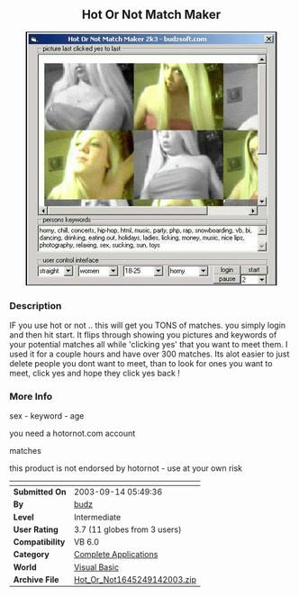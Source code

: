 ﻿<div align="center">

## Hot Or Not Match Maker

<img src="PIC200391491175132.jpg">
</div>

### Description

IF you use hot or not .. this will get you TONS of matches. you simply login and then hit start. It flips through showing you pictures and keywords of your potential matches all while 'clicking yes' that you want to meet them. I used it for a couple hours and have over 300 matches. Its alot easier to just delete people you dont want to meet, than to look for ones you want to meet, click yes and hope they click yes back !
 
### More Info
 
sex - keyword - age

you need a hotornot.com account

matches

this product is not endorsed by hotornot - use at your own risk


<span>             |<span>
---                |---
**Submitted On**   |2003-09-14 05:49:36
**By**             |[budz](https://github.com/Planet-Source-Code/PSCIndex/blob/master/ByAuthor/budz.md)
**Level**          |Intermediate
**User Rating**    |3.7 (11 globes from 3 users)
**Compatibility**  |VB 6\.0
**Category**       |[Complete Applications](https://github.com/Planet-Source-Code/PSCIndex/blob/master/ByCategory/complete-applications__1-27.md)
**World**          |[Visual Basic](https://github.com/Planet-Source-Code/PSCIndex/blob/master/ByWorld/visual-basic.md)
**Archive File**   |[Hot\_Or\_Not1645249142003\.zip](https://github.com/Planet-Source-Code/budz-hot-or-not-match-maker__1-48486/archive/master.zip)








